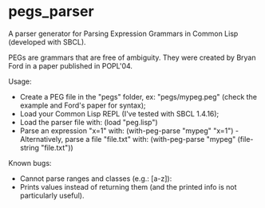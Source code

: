 # pegs_parser
A parser generator for Parsing Expression Grammars in Common Lisp (developed with SBCL).

PEGs are grammars that are free of ambiguity. They were created by Bryan Ford in a paper published in POPL'04.

Usage:
- Create a PEG file in the "pegs" folder, ex: "pegs/mypeg.peg" (check the example and Ford's paper for syntax);
- Load your Common Lisp REPL (I've tested with SBCL 1.4.16);
- Load the parser file with:
    (load "peg.lisp")
- Parse an expression "x=1" with:
  (with-peg-parse "mypeg" "x=1")
 -Alternatively, parse a file "file.txt" with:
  (with-peg-parse "mypeg" (file-string "file.txt"))

Known bugs:
- Cannot parse ranges and classes (e.g.: [a-z]):
- Prints values instead of returning them (and the printed info is not particularly useful).
